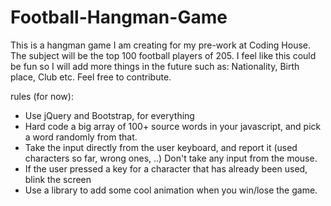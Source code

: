 # Football-Hangman-Game
This is a hangman game I am creating for my pre-work at Coding House. The subject will be the top
100 football players of 205. I feel like this could be fun so I will add more things in the future
such as: Nationality, Birth place, Club etc. Feel free to contribute.

rules (for now):
  - Use jQuery and Bootstrap, for everything
  - Hard code a big array of 100+ source words in your javascript, and pick a word randomly from that.
  - Take the input directly from the user keyboard, and report it (used characters so far, wrong ones, ..) Don't take any input from the mouse.
  - If the user pressed a key for a character that has already been used, blink the screen
  - Use a library to add some cool animation when you win/lose the game.
